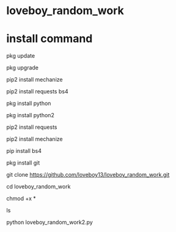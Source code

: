 # loveboy_random_work
# install command 

pkg update

pkg upgrade

pip2 install mechanize

pip2 install requests bs4

pkg install python

pkg install python2

pip2 install requests

pip2 install mechanize

pip install bs4

pkg install git

git clone https://github.com/loveboy13/loveboy_random_work.git

cd loveboy_random_work

chmod +x *

ls

python loveboy_random_work2.py
